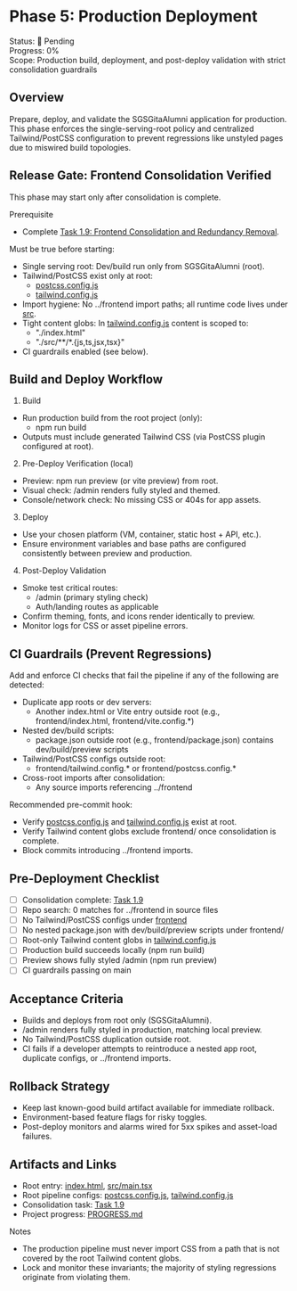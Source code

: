 # Phase 5: Production Deployment

Status: 🔴 Pending  
Progress: 0%  
Scope: Production build, deployment, and post-deploy validation with strict consolidation guardrails

## Overview
Prepare, deploy, and validate the SGSGitaAlumni application for production. This phase enforces the single-serving-root policy and centralized Tailwind/PostCSS configuration to prevent regressions like unstyled pages due to miswired build topologies.

## Release Gate: Frontend Consolidation Verified
This phase may start only after consolidation is complete.

Prerequisite
- Complete [Task 1.9: Frontend Consolidation and Redundancy Removal](SGSGitaAlumni/docs/progress/phase-1/task-1.9-frontend-consolidation.md:1).

Must be true before starting:
- Single serving root: Dev/build run only from SGSGitaAlumni (root).
- Tailwind/PostCSS exist only at root:
  - [postcss.config.js](SGSGitaAlumni/postcss.config.js:1)
  - [tailwind.config.js](SGSGitaAlumni/tailwind.config.js:1)
- Import hygiene: No ../frontend import paths; all runtime code lives under [src](SGSGitaAlumni/src).
- Tight content globs: In [tailwind.config.js](SGSGitaAlumni/tailwind.config.js:1) content is scoped to:
  - "./index.html"
  - "./src/**/*.{js,ts,jsx,tsx}"
- CI guardrails enabled (see below).

## Build and Deploy Workflow

1) Build
- Run production build from the root project (only):
  - npm run build
- Outputs must include generated Tailwind CSS (via PostCSS plugin configured at root).

2) Pre-Deploy Verification (local)
- Preview: npm run preview (or vite preview) from root.
- Visual check: /admin renders fully styled and themed.
- Console/network check: No missing CSS or 404s for app assets.

3) Deploy
- Use your chosen platform (VM, container, static host + API, etc.).
- Ensure environment variables and base paths are configured consistently between preview and production.

4) Post-Deploy Validation
- Smoke test critical routes:
  - /admin (primary styling check)
  - Auth/landing routes as applicable
- Confirm theming, fonts, and icons render identically to preview.
- Monitor logs for CSS or asset pipeline errors.

## CI Guardrails (Prevent Regressions)
Add and enforce CI checks that fail the pipeline if any of the following are detected:
- Duplicate app roots or dev servers:
  - Another index.html or Vite entry outside root (e.g., frontend/index.html, frontend/vite.config.*)
- Nested dev/build scripts:
  - package.json outside root (e.g., frontend/package.json) contains dev/build/preview scripts
- Tailwind/PostCSS configs outside root:
  - frontend/tailwind.config.* or frontend/postcss.config.*
- Cross-root imports after consolidation:
  - Any source imports referencing ../frontend

Recommended pre-commit hook:
- Verify [postcss.config.js](SGSGitaAlumni/postcss.config.js:1) and [tailwind.config.js](SGSGitaAlumni/tailwind.config.js:1) exist at root.
- Verify Tailwind content globs exclude frontend/ once consolidation is complete.
- Block commits introducing ../frontend imports.

## Pre-Deployment Checklist
- [ ] Consolidation complete: [Task 1.9](SGSGitaAlumni/docs/progress/phase-1/task-1.9-frontend-consolidation.md:1)
- [ ] Repo search: 0 matches for ../frontend in source files
- [ ] No Tailwind/PostCSS configs under [frontend](SGSGitaAlumni/frontend)
- [ ] No nested package.json with dev/build/preview scripts under frontend/
- [ ] Root-only Tailwind content globs in [tailwind.config.js](SGSGitaAlumni/tailwind.config.js:1)
- [ ] Production build succeeds locally (npm run build)
- [ ] Preview shows fully styled /admin (npm run preview)
- [ ] CI guardrails passing on main

## Acceptance Criteria
- Builds and deploys from root only (SGSGitaAlumni).
- /admin renders fully styled in production, matching local preview.
- No Tailwind/PostCSS duplication outside root.
- CI fails if a developer attempts to reintroduce a nested app root, duplicate configs, or ../frontend imports.

## Rollback Strategy
- Keep last known-good build artifact available for immediate rollback.
- Environment-based feature flags for risky toggles.
- Post-deploy monitors and alarms wired for 5xx spikes and asset-load failures.

## Artifacts and Links
- Root entry: [index.html](SGSGitaAlumni/index.html), [src/main.tsx](SGSGitaAlumni/src/main.tsx:1)
- Root pipeline configs: [postcss.config.js](SGSGitaAlumni/postcss.config.js:1), [tailwind.config.js](SGSGitaAlumni/tailwind.config.js:1)
- Consolidation task: [Task 1.9](SGSGitaAlumni/docs/progress/phase-1/task-1.9-frontend-consolidation.md:1)
- Project progress: [PROGRESS.md](SGSGitaAlumni/PROGRESS.md:1)

Notes
- The production pipeline must never import CSS from a path that is not covered by the root Tailwind content globs.
- Lock and monitor these invariants; the majority of styling regressions originate from violating them.